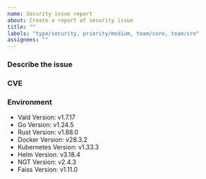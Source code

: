 ```yaml
---
name: Security issue report
about: Create a report of security issue
title: ""
labels: "type/security, priority/medium, team/core, team/sre"
assignees: ""
---
```


### Describe the issue

<!-- A clear and concise description of what the issue is. -->

### CVE

### Environment

<!--- Please change the versions below along with your environment -->

- Vald Version: v1.7.17
- Go Version: v1.24.5
- Rust Version: v1.88.0
- Docker Version: v28.3.2
- Kubernetes Version: v1.33.3
- Helm Version: v3.18.4
- NGT Version: v2.4.3
- Faiss Version: v1.11.0
